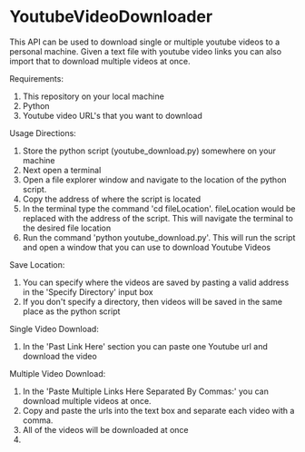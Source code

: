 # YoutubeVideoDownloader
This API can be used to download single or multiple youtube videos to a personal machine. Given a text file with youtube video links you can also import that to download multiple videos at once.

Requirements:
1. This repository on your local machine
2. Python
3. Youtube video URL's that you want to download

Usage Directions:
1. Store the python script (youtube_download.py) somewhere on your machine
2. Next open a terminal
3. Open a file explorer window and navigate to the location of the python script.
4. Copy the address of where the script is located
5. In the terminal type the command 'cd fileLocation'. fileLocation would be replaced with the address of the script. This will navigate the terminal to the desired file location
6. Run the command 'python youtube_download.py'. This will run the script and open a window that you can use to download Youtube Videos

Save Location:
1. You can specify where the videos are saved by pasting a valid address in the 'Specify Directory' input box
2. If you don't specify a directory, then videos will be saved in the same place as the python script

Single Video Download:
1. In the 'Past Link Here' section you can paste one Youtube url and download the video

Multiple Video Download:
1. In the 'Paste Multiple Links Here Separated By Commas:' you can download multiple videos at once. 
2. Copy and paste the urls into the text box and separate each video with a comma.
3. All of the videos will be downloaded at once
4. 
